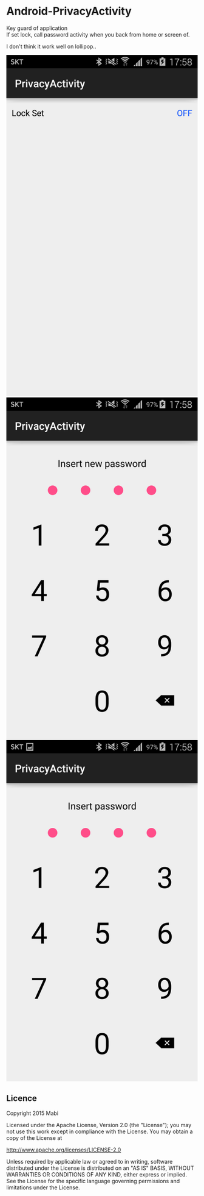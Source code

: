 # Android-PrivacyActivity
Key guard of application<br/>
If set lock, call password activity when you back from home or screen of.

I don't think it work well on lollipop..

![](./screenshot_01.png)
![](./screenshot_02.png)
![](./screenshot_03.png)

## Licence
Copyright 2015 Mabi

Licensed under the Apache License, Version 2.0 (the "License"); you may not use this work except in compliance with the License. You may obtain a copy of the License at

http://www.apache.org/licenses/LICENSE-2.0

Unless required by applicable law or agreed to in writing, software distributed under the License is distributed on an "AS IS" BASIS, WITHOUT WARRANTIES OR CONDITIONS OF ANY KIND, either express or implied. See the License for the specific language governing permissions and limitations under the License.

